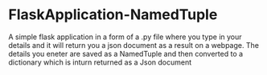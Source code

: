 # FlaskApplication-NamedTuple


A simple flask application in a form of a .py file where you type in your details and it will return you a json document as a result on a webpage. The details you eneter are saved as a NamedTuple and then converted to a dictionary which is inturn returned as a Json document
